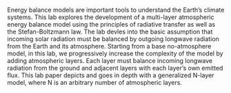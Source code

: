 Energy balance models are important tools to understand the Earth’s climate systems. This lab explores the development of a multi-layer atmospheric energy balance model using the principles of radiative transfer as well as the Stefan-Boltzmann law. The lab devles into the basic assumption that incoming solar radiation must be balanced by outgoing longwave radiation from the Earth and its atmosphere. Starting from a base no-atmosphere model, in this lab, we progressively increase the complexity of the model by adding atmospheric layers. Each layer must balance incoming longwave radiation from the ground and adjacent layers with each layer’s own emitted flux. This lab paper depicts and goes in depth with a generalized N-layer model, where N is an arbitrary number of atmospheric layers. 